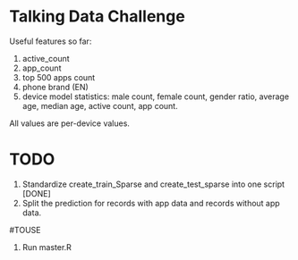 # Talking Data Challenge

Useful features so far:
1. active_count
2. app_count
3. top 500 apps count
4. phone brand (EN)
5. device model statistics: male count, female count, gender ratio, average age, median age, active count, app count.

All values are per-device values.


# TODO
1. Standardize create_train_Sparse and create_test_sparse into one script [DONE]
2. Split the prediction for records with app data and records without app data.

#TOUSE

1. Run master.R